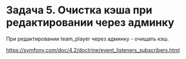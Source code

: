 # Задача 5. Очистка кэша при редактировании через админку

При редактировании team_player через админку - очищать кэш.

https://symfony.com/doc/4.2/doctrine/event_listeners_subscribers.html